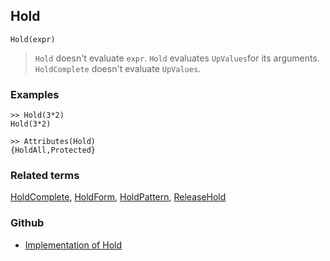 ## Hold

```
Hold(expr)
```

> `Hold` doesn't evaluate `expr`. `Hold` evaluates `UpValues`for its arguments. `HoldComplete` doesn't evaluate `UpValues`.
 

### Examples

``` 
>> Hold(3*2)
Hold(3*2) 

>> Attributes(Hold)
{HoldAll,Protected}
```

### Related terms 
[HoldComplete](HoldComplete.md), [HoldForm](HoldForm.md), [HoldPattern](HoldPattern.md), [ReleaseHold](ReleaseHold.md)

### Github

* [Implementation of Hold](https://github.com/axkr/symja_android_library/blob/master/symja_android_library/matheclipse-core/src/main/java/org/matheclipse/core/builtin/PatternMatching.java#L732) 
